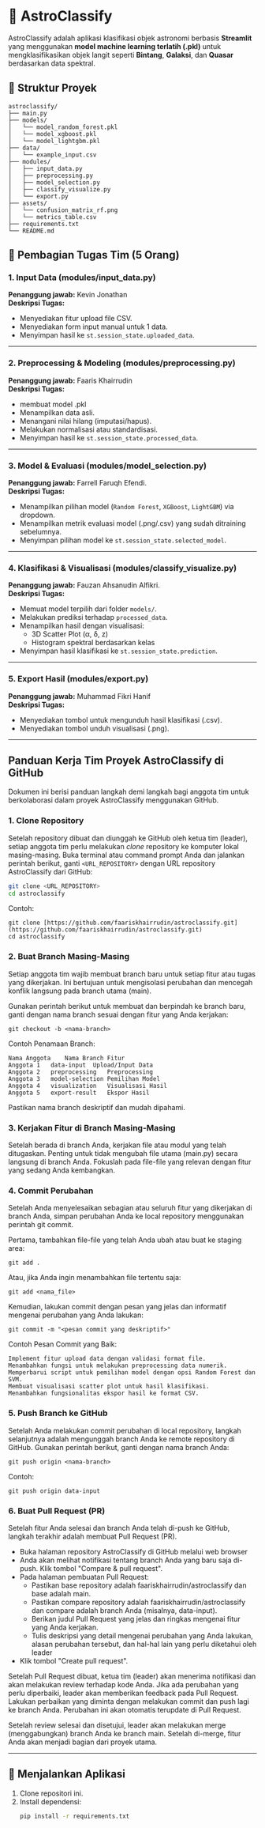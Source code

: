 # 🌌 AstroClassify

AstroClassify adalah aplikasi klasifikasi objek astronomi berbasis **Streamlit** yang menggunakan **model machine learning terlatih (.pkl)** untuk mengklasifikasikan objek langit seperti **Bintang**, **Galaksi**, dan **Quasar** berdasarkan data spektral.

## 📁 Struktur Proyek
```
astroclassify/
├── main.py
├── models/
│   └── model_random_forest.pkl
│   └── model_xgboost.pkl
│   └── model_lightgbm.pkl
├── data/
│   └── example_input.csv
├── modules/
│   ├── input_data.py
│   ├── preprocessing.py
│   ├── model_selection.py
│   ├── classify_visualize.py
│   └── export.py
├── assets/
│   └── confusion_matrix_rf.png
│   └── metrics_table.csv
├── requirements.txt
└── README.md
```

## 👥 Pembagian Tugas Tim (5 Orang)

### 1. **Input Data (modules/input_data.py)**
**Penanggung jawab:** Kevin Jonathan  
**Deskripsi Tugas:**
- Menyediakan fitur upload file CSV.
- Menyediakan form input manual untuk 1 data.
- Menyimpan hasil ke `st.session_state.uploaded_data`.

---

### 2. **Preprocessing & Modeling (modules/preprocessing.py)**
**Penanggung jawab:** Faaris Khairrudin  
**Deskripsi Tugas:**
- membuat model .pkl
- Menampilkan data asli.
- Menangani nilai hilang (imputasi/hapus).
- Melakukan normalisasi atau standardisasi.
- Menyimpan hasil ke `st.session_state.processed_data`.

---

### 3. **Model & Evaluasi (modules/model_selection.py)**
**Penanggung jawab:** Farrell Faruqh Efendi.  
**Deskripsi Tugas:**
- Menampilkan pilihan model (`Random Forest`, `XGBoost`, `LightGBM`) via dropdown.
- Menampilkan metrik evaluasi model (.png/.csv) yang sudah ditraining sebelumnya.
- Menyimpan pilihan model ke `st.session_state.selected_model`.

---

### 4. **Klasifikasi & Visualisasi (modules/classify_visualize.py)**
**Penanggung jawab:** Fauzan Ahsanudin Alfikri.  
**Deskripsi Tugas:**
- Memuat model terpilih dari folder `models/`.
- Melakukan prediksi terhadap `processed_data`.
- Menampilkan hasil dengan visualisasi:
  - 3D Scatter Plot (α, δ, z)
  - Histogram spektral berdasarkan kelas
- Menyimpan hasil klasifikasi ke `st.session_state.prediction`.

---

### 5. **Export Hasil (modules/export.py)**
**Penanggung jawab:** Muhammad Fikri Hanif  
**Deskripsi Tugas:**
- Menyediakan tombol untuk mengunduh hasil klasifikasi (.csv).
- Menyediakan tombol unduh visualisasi (.png).

---

## Panduan Kerja Tim Proyek AstroClassify di GitHub

Dokumen ini berisi panduan langkah demi langkah bagi anggota tim untuk berkolaborasi dalam proyek AstroClassify menggunakan GitHub.

### 1. Clone Repository

Setelah repository dibuat dan diunggah ke GitHub oleh ketua tim (leader), setiap anggota tim perlu melakukan *clone* repository ke komputer lokal masing-masing. Buka terminal atau command prompt Anda dan jalankan perintah berikut, ganti `<URL_REPOSITORY>` dengan URL repository AstroClassify dari GitHub:

```bash
git clone <URL_REPOSITORY>
cd astroclassify
```

Contoh:
```
git clone [https://github.com/faariskhairrudin/astroclassify.git](https://github.com/faariskhairrudin/astroclassify.git)
cd astroclassify
```
### 2. Buat Branch Masing-Masing

Setiap anggota tim wajib membuat branch baru untuk setiap fitur atau tugas yang dikerjakan. Ini bertujuan untuk mengisolasi perubahan dan mencegah konflik langsung pada branch utama (main).

Gunakan perintah berikut untuk membuat dan berpindah ke branch baru, ganti <nama-branch> dengan nama branch sesuai dengan fitur yang Anda kerjakan:
```
git checkout -b <nama-branch>
```
Contoh Penamaan Branch:
```
Nama Anggota	Nama Branch	Fitur
Anggota 1	data-input	Upload/Input Data
Anggota 2	preprocessing	Preprocessing
Anggota 3	model-selection	Pemilihan Model
Anggota 4	visualization	Visualisasi Hasil
Anggota 5	export-result	Ekspor Hasil
```
Pastikan nama branch deskriptif dan mudah dipahami.

### 3. Kerjakan Fitur di Branch Masing-Masing

Setelah berada di branch Anda, kerjakan file atau modul yang telah ditugaskan. Penting untuk tidak mengubah file utama (main.py) secara langsung di branch Anda. Fokuslah pada file-file yang relevan dengan fitur yang sedang Anda kembangkan.

### 4. Commit Perubahan

Setelah Anda menyelesaikan sebagian atau seluruh fitur yang dikerjakan di branch Anda, simpan perubahan Anda ke local repository menggunakan perintah git commit.

Pertama, tambahkan file-file yang telah Anda ubah atau buat ke staging area:
```
git add .
```
Atau, jika Anda ingin menambahkan file tertentu saja:
```
git add <nama_file>
```
Kemudian, lakukan commit dengan pesan yang jelas dan informatif mengenai perubahan yang Anda lakukan:
```
git commit -m "<pesan commit yang deskriptif>"
```

Contoh Pesan Commit yang Baik:

    Implement fitur upload data dengan validasi format file.
    Menambahkan fungsi untuk melakukan preprocessing data numerik.
    Memperbarui script untuk pemilihan model dengan opsi Random Forest dan SVM.
    Membuat visualisasi scatter plot untuk hasil klasifikasi.
    Menambahkan fungsionalitas ekspor hasil ke format CSV.

### 5. Push Branch ke GitHub

Setelah Anda melakukan commit perubahan di local repository, langkah selanjutnya adalah mengunggah branch Anda ke remote repository di GitHub. Gunakan perintah berikut, ganti <nama-branch> dengan nama branch Anda:
```
git push origin <nama-branch>
```
Contoh:
```
git push origin data-input
```

### 6. Buat Pull Request (PR)

Setelah fitur Anda selesai dan branch Anda telah di-push ke GitHub, langkah terakhir adalah membuat Pull Request (PR).

- Buka halaman repository AstroClassify di GitHub melalui web browser
-  Anda akan melihat notifikasi tentang branch Anda yang baru saja di-push. Klik tombol "Compare & pull request".
-  Pada halaman pembuatan Pull Request:
   -  Pastikan base repository adalah faariskhairrudin/astroclassify dan base adalah main.
   -  Pastikan compare repository adalah faariskhairrudin/astroclassify dan compare adalah branch Anda (misalnya, data-input).
   -  Berikan judul Pull Request yang jelas dan ringkas mengenai fitur yang Anda kerjakan.
   -  Tulis deskripsi yang detail mengenai perubahan yang Anda lakukan, alasan perubahan tersebut, dan hal-hal lain yang perlu diketahui oleh leader
-  Klik tombol "Create pull request".

Setelah Pull Request dibuat, ketua tim (leader) akan menerima notifikasi dan akan melakukan review terhadap kode Anda. Jika ada perubahan yang perlu diperbaiki, leader akan memberikan feedback pada Pull Request. Lakukan perbaikan yang diminta dengan melakukan commit dan push lagi ke branch Anda. Perubahan ini akan otomatis terupdate di Pull Request.

Setelah review selesai dan disetujui, leader akan melakukan merge (menggabungkan) branch Anda ke branch main. Setelah di-merge, fitur Anda akan menjadi bagian dari proyek utama.


---

## 🚀 Menjalankan Aplikasi

1. Clone repositori ini.
2. Install dependensi:
   ```bash
   pip install -r requirements.txt
